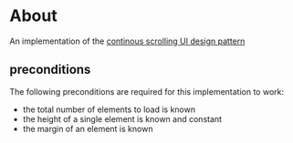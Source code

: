 # About

An implementation of the [continous scrolling UI design pattern](http://ui-patterns.com/patterns/ContinuousScrolling)

## preconditions

The following preconditions are required for this implementation to work:

- the total number of elements to load is known
- the height of a single element is known and constant
- the margin of an element is known
